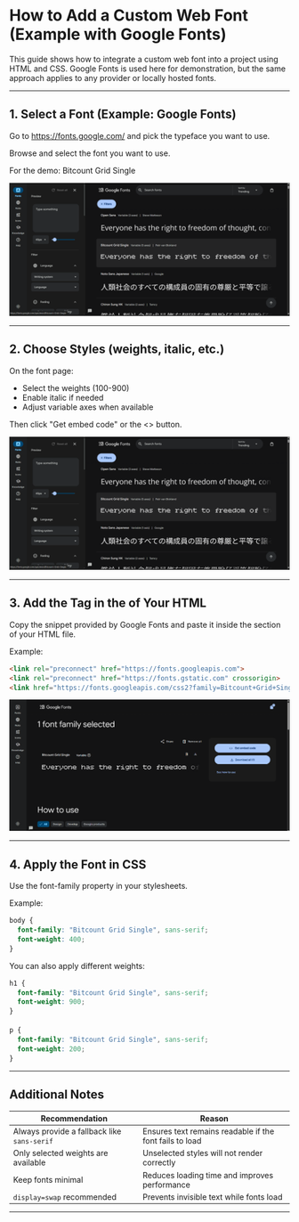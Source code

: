 # How to Add a Custom Web Font (Example with Google Fonts)

This guide shows how to integrate a custom web font into a project using HTML and CSS. Google Fonts is used here for demonstration, but the same approach applies to any provider or locally hosted fonts.

------------------------------------------------------------

## 1. Select a Font (Example: Google Fonts)

Go to https://fonts.google.com/ and pick the typeface you want to use.

Browse and select the font you want to use.

For the demo: Bitcount Grid Single


![Google Fonts Preview](./images/font-google-img1.png)

------------------------------------------------------------

## 2. Choose Styles (weights, italic, etc.)

On the font page:
- Select the weights (100-900)
- Enable italic if needed
- Adjust variable axes when available

Then click "Get embed code" or the <> button.


![Google Fonts Style Selection](./images/font-google-img2.png)

------------------------------------------------------------

## 3. Add the <link> Tag in the <head> of Your HTML

Copy the snippet provided by Google Fonts and paste it inside the <head> section of your HTML file.

Example:

```html
<link rel="preconnect" href="https://fonts.googleapis.com">
<link rel="preconnect" href="https://fonts.gstatic.com" crossorigin>
<link href="https://fonts.googleapis.com/css2?family=Bitcount+Grid+Single:wght@100..900&display=swap" rel="stylesheet">
```


![Embed Code](./images/font-google-img3.png)

------------------------------------------------------------

## 4. Apply the Font in CSS

Use the font-family property in your stylesheets.

Example:

```css
body {
  font-family: "Bitcount Grid Single", sans-serif;
  font-weight: 400;
}
```

You can also apply different weights:

```css
h1 {
  font-family: "Bitcount Grid Single", sans-serif;
  font-weight: 900;
}

p {
  font-family: "Bitcount Grid Single", sans-serif;
  font-weight: 200;
}
```

------------------------------------------------------------

## Additional Notes

| Recommendation | Reason |
|---------------|--------|
| Always provide a fallback like `sans-serif` | Ensures text remains readable if the font fails to load |
| Only selected weights are available | Unselected styles will not render correctly |
| Keep fonts minimal | Reduces loading time and improves performance |
| `display=swap` recommended | Prevents invisible text while fonts load |

------------------------------------------------------------


